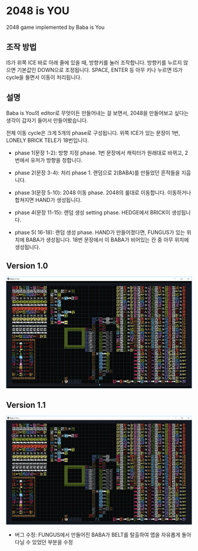 # 2048 is YOU
2048 game implemented by Baba is You

## 조작 방법
IS가 위쪽 ICE 바로 아래 줄에 있을 때, 방향키를 눌러 조작합니다. 방향키를 누르지 않으면 기본값인 DOWN으로 조정됩니다. SPACE, ENTER 등 아무 키나 누르면 IS가 cycle을 돌면서 이동이 처리됩니다.

## 설명
Baba is You의 editor로 무엇이든 만들어내는 걸 보면서, 2048을 만들어보고 싶다는 생각이 갑자기 들어서 만들어봤습니다.

전체 이동 cycle은 크게 5개의 phase로 구성됩니다. 위쪽 ICE가 있는 문장이 1번, LONELY BRICK TELE가 18번입니다.

- phase 1(문장 1-2): 방향 지정 phase. 1번 문장에서 캐릭터가 원래대로 바뀌고, 2번에서 유저가 방향을 정합니다.

- phase 2(문장 3-4): 처리 phase 1. 랜덤으로 2(BABA)를 만들었던 흔적들을 지웁니다.

- phase 3(문장 5-10): 2048 이동 phase. 2048의 룰대로 이동합니다. 이동하거나 합쳐지면 HAND가 생성됩니다.

- phase 4(문장 11-15): 랜덤 생성 setting phase. HEDGE에서 BRICK이 생성됩니다.

- phase 5( 16-18): 랜덤 생성 phase. HAND가 만들어졌다면, FUNGUS가 있는 위치에 BABA가 생성됩니다. 18번 문장에서 이 BABA가 비어있는 칸 중 아무 위치에 생성됩니다.

## Version 1.0
![2048 is you Version 1.0](/ver-1.0.png)

## Version 1.1
![2048 is you Version 1.1](/ver-1.1.png)
- 버그 수정: FUNGUS에서 만들어진 BABA가 BELT를 탈출하여 맵을 자유롭게 돌아다닐 수 있었던 부분을 수정
